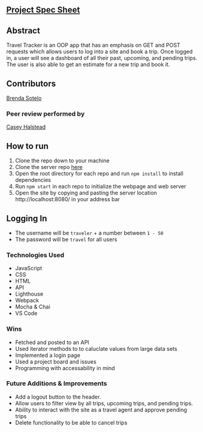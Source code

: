 ## [Project Spec Sheet](https://frontend.turing.edu/projects/travel-tracker.html)

## Abstract
Travel Tracker is an OOP app that has an emphasis on GET and POST requests which allows users to log into a site and book a trip. Once logged in, a user will see a dashboard of all their past, upcoming, and pending trips. The user is also able to get an estimate for a new trip and book it. 

## Contributors 
[Brenda Sotelo](https://github.com/BrendaSotel0)

### Peer review performed by 

[Casey Halstead](https://github.com/chalstead16)

## How to run
1. Clone the repo down to your machine
2. Clone the server repo [here](https://github.com/turingschool-examples/travel-tracker-api)
3. Open the root directory for each repo and run `npm install` to install dependencies
4. Run `npm start` in each repo to initialize the webpage and web server
5. Open the site by copying and pasting the server location http://localhost:8080/ in your address bar

## Logging In
- The username will be ``traveler`` + a number between ``1 - 50``
- The password will be ``travel`` for all users

### Technologies Used
- JavaScript
- CSS
- HTML
- API
- Lighthouse
- Webpack
- Mocha & Chai
- VS Code

### Wins
- Fetched and posted to an API
- Used iterator methods to to caluclate values from large data sets
- Implemented a login page
- Used a project board and issues
- Programming with accessability in mind
### Future Additions & Improvements
- Add a logout button to the header.
- Allow users to filter view by all trips, upcoming trips, and pending trips.
- Ability to interact with the site as a travel agent and approve pending trips
- Delete functionality to be able to cancel trips